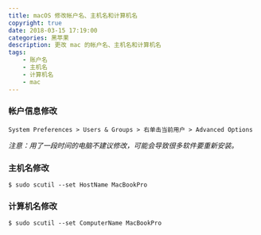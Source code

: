 ```yaml
---
title: macOS 修改帐户名、主机名和计算机名
copyright: true
date: 2018-03-15 17:19:00
categories: 黑苹果
description: 更改 mac 的帐户名、主机名和计算机名
tags: 
    - 账户名
    - 主机名
    - 计算机名
    - mac
---
```


### 帐户信息修改
```
System Preferences > Users & Groups > 右单击当前用户 > Advanced Options
```

_注意：用了一段时间的电脑不建议修改，可能会导致很多软件要重新安装。_

### 主机名修改
```
$ sudo scutil --set HostName MacBookPro
```

### 计算机名修改
```
$ sudo scutil --set ComputerName MacBookPro
```

